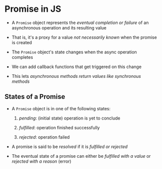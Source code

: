 # Promise in JS

- A `Promise` object represents the *eventual completion or failure* of an
asynchronous operation and its resulting value

- That is, it's a proxy for a value *not necessarily known* when the promise is
created

- The `Promise` object's state changes when the async operation completes

- We can add callback functions that get triggered on this change

- This lets *asynchronous methods return values like synchronous methods*

## States of a Promise

- A `Promise` object is in one of the following states:

    1. *pending*: (initial state) operation is yet to conclude

    2. *fulfilled*: operation finished successfully

    3. *rejected*: operation failed

- A promise is said to be *resolved* if it is *fulfilled or rejected*

- The eventual state of a promise can either be *fulfilled with a value* or
*rejected with a reason* (error)
